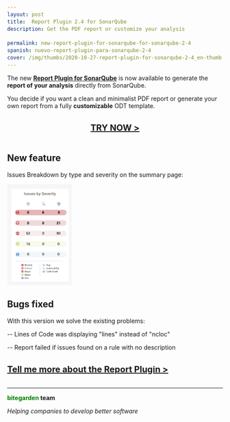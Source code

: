 ```yaml
---
layout: post
title:  Report Plugin 2.4 for SonarQube
description: Get the PDF report or customize your analysis

permalink: new-report-plugin-for-sonarqube-for-sonarqube-2-4 
spanish: nuevo-report-plugin-para-sonarqube-2-4
cover: /img/thumbs/2020-10-27-report-plugin-for-sonarqube-2-4_en-thumb.jpg
---
```


The new [**Report Plugin for SonarQube**](/sonarqube-report) is now available to generate the **report of your analysis** directly from SonarQube.

You decide if you want a clean and minimalist PDF report or generate your own report from a fully **customizable** ODT template.
<br>
<br>
<center><a href="/sonarqube-report-trial-form" class="btn btn-primary btn-call-to-action fancybox" style="font-weight:bold;font-size:20px">TRY NOW ></a></center>
<br>


## New feature

Issues Breakdown by type and severity on the summary page:

<img src="/img/posts/2020-10-27-report-plugin-for-sonarqube-2-4-view.png" width="30%" alt="New view">

## Bugs fixed

With this version we solve the existing problems:

-- Lines of Code was displaying "lines" instead of "ncloc"

-- Report failed if issues found on a rule with no description

<br/>
<a href="/sonarqube-report" class="btn btn-primary btn-call-to-action fancybox" style="font-weight:bold;font-size:20px">Tell me more about the Report Plugin > </a>
<br>

<br>

---
**<span style="color: green">bitegarden</span> team**

_Helping companies to develop better software_